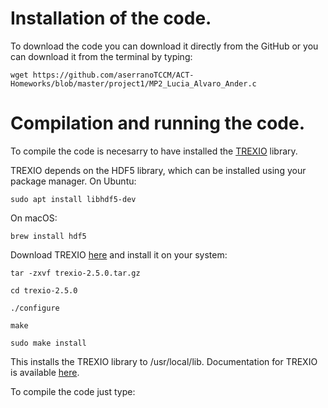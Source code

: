 # Installation of the code.
To download the code you can download it directly from the GitHub or you can download it from the terminal by typing:

```console
wget https://github.com/aserranoTCCM/ACT-Homeworks/blob/master/project1/MP2_Lucia_Alvaro_Ander.c
```

# Compilation and running the code.
To compile the code is necesarry to have installed the [TREXIO](https://github.com/TREX-CoE/trexio) library. 

TREXIO depends on the HDF5 library, which can be installed using your
package manager. On Ubuntu:
```console
sudo apt install libhdf5-dev
```
On macOS:
```console
brew install hdf5
```
Download TREXIO [here](https://github.com/TREX-CoE/trexio/releases/download/v2.5.0/trexio-2.5.0.tar.gz) and install it on your system:
```console
tar -zxvf trexio-2.5.0.tar.gz
```
```console
cd trexio-2.5.0
```
```console
./configure
```
```console
make
```
```console
sudo make install
```

This installs the TREXIO library to /usr/local/lib. Documentation for TREXIO is available [here](https://trex-coe.github.io/trexio/.).

To compile the code just type:



